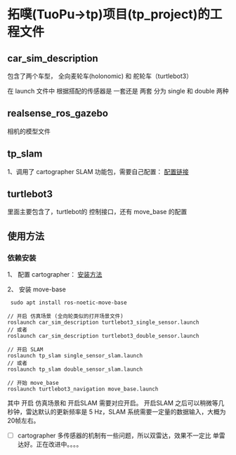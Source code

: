 # 拓噗(TuoPu->tp)项目(tp_project)的工程文件

## car_sim_description 

包含了两个车型， 全向麦轮车(holonomic) 和 舵轮车（turtlebot3）

在 launch 文件中 根据搭配的传感器是 一套还是 两套 分为 single 和 double 两种

## realsense_ros_gazebo 

相机的模型文件

## tp_slam

1、调用了 cartographer SLAM 功能包，需要自己配置： [配置链接](https://google-cartographer-ros.readthedocs.io/en/latest/compilation.html)

## turtlebot3

里面主要包含了，turtlebot的 控制接口，还有 move_base 的配置


## 使用方法

### 依赖安装

1、 配置 cartographer： [安装方法](https://google-cartographer-ros.readthedocs.io/en/latest/compilation.html)

2、 安装 move-base

```
 sudo apt install ros-noetic-move-base
```

```
// 开启 仿真场景 (全向轮类似的打开场景文件)
roslaunch car_sim_description turtlebot3_single_sensor.launch
// 或者
roslaunch car_sim_description turtlebot3_double_sensor.launch

// 开启 SLAM 
roslaunch tp_slam single_sensor_slam.launch
// 或者
roslaunch tp_slam double_sensor_slam.launch

// 开始 move_base
roslaunch turtlebot3_navigation move_base.launch
```

其中 开启 仿真场景和 开启SLAM 需要对应开启。 开启SLAM 之后可以稍微等几秒钟，雷达默认的更新频率是 5 Hz，SLAM 系统需要一定量的数据输入，大概为20帧左右。

* [ ] cartographer 多传感器的机制有一些问题，所以双雷达，效果不一定比 单雷达好。正在改进中。。。。
